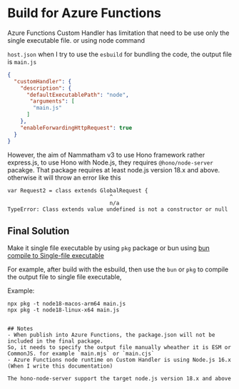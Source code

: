 # Build for Azure Functions

Azure Functions Custom Handler has limitation that need to be use only the single executable file. or using node command

`host.json` when I try to use the `esbuild` for bundling the code, the output file is `main.js` 

```json
{
  "customHandler": {
    "description": {
      "defaultExecutablePath": "node",
       "arguments": [
        "main.js"
      ]
    },
    "enableForwardingHttpRequest": true
  }
}
```

However, the aim of Nammatham v3 to use Hono framework rather express.js, to use Hono with Node.js, they requires `@hono/node-server` pacakge.
That package requires at least node.js version 18.x and above. otherwise it will throw an error like this

```shell
var Request2 = class extends GlobalRequest {
                                ^
                                n/a
TypeError: Class extends value undefined is not a constructor or null
```

## Final Solution 

Make it single file executable by using `pkg` package or bun using [bun compile to Single-file executable](https://bun.sh/docs/bundler/executables)

For example, after build with the esbuild, then use the `bun` or `pkg` to compile the output file to single file executable,

Example:
```shell
npx pkg -t node18-macos-arm64 main.js 
npx pkg -t node18-linux-x64 main.js 
```

```shell

## Notes
- When publish into Azure Functions, the package.json will not be included in the final package.
So, it needs to specify the output file manually wheather it is ESM or CommonJS. for example `main.mjs` or `main.cjs`
- Azure Functions node runtime on Custom Handler is using Node.js 16.x (When I write this documentation)

The hono-node-server support the target node.js version 18.x and above
